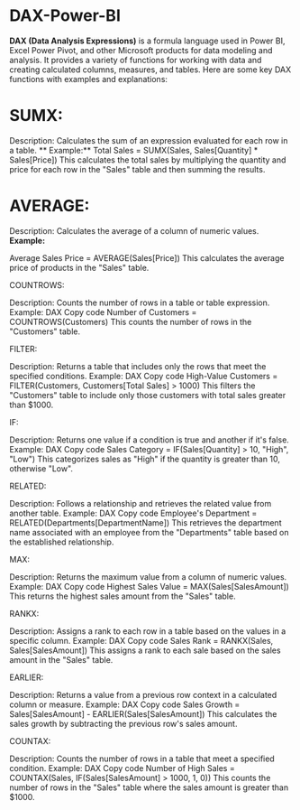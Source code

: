 # DAX-Power-BI

**DAX (Data Analysis Expressions)** is a formula language used in Power BI, Excel Power Pivot, and other Microsoft products for data modeling and analysis. It provides a variety of functions for working with data and creating calculated columns, measures, and tables. Here are some key DAX functions with examples and explanations:

# SUMX:

Description: Calculates the sum of an expression evaluated for each row in a table.
** Example:**
Total Sales = SUMX(Sales, Sales[Quantity] * Sales[Price])
This calculates the total sales by multiplying the quantity and price for each row in the "Sales" table and then summing the results.

# AVERAGE:

Description: Calculates the average of a column of numeric values.
**Example:**

Average Sales Price = AVERAGE(Sales[Price])
This calculates the average price of products in the "Sales" table.

COUNTROWS:

Description: Counts the number of rows in a table or table expression.
Example:
DAX
Copy code
Number of Customers = COUNTROWS(Customers)
This counts the number of rows in the "Customers" table.

FILTER:

Description: Returns a table that includes only the rows that meet the specified conditions.
Example:
DAX
Copy code
High-Value Customers = FILTER(Customers, Customers[Total Sales] > 1000)
This filters the "Customers" table to include only those customers with total sales greater than $1000.

IF:

Description: Returns one value if a condition is true and another if it's false.
Example:
DAX
Copy code
Sales Category = IF(Sales[Quantity] > 10, "High", "Low")
This categorizes sales as "High" if the quantity is greater than 10, otherwise "Low".

RELATED:

Description: Follows a relationship and retrieves the related value from another table.
Example:
DAX
Copy code
Employee's Department = RELATED(Departments[DepartmentName])
This retrieves the department name associated with an employee from the "Departments" table based on the established relationship.

MAX:

Description: Returns the maximum value from a column of numeric values.
Example:
DAX
Copy code
Highest Sales Value = MAX(Sales[SalesAmount])
This returns the highest sales amount from the "Sales" table.

RANKX:

Description: Assigns a rank to each row in a table based on the values in a specific column.
Example:
DAX
Copy code
Sales Rank = RANKX(Sales, Sales[SalesAmount])
This assigns a rank to each sale based on the sales amount in the "Sales" table.

EARLIER:

Description: Returns a value from a previous row context in a calculated column or measure.
Example:
DAX
Copy code
Sales Growth = Sales[SalesAmount] - EARLIER(Sales[SalesAmount])
This calculates the sales growth by subtracting the previous row's sales amount.

COUNTAX:

Description: Counts the number of rows in a table that meet a specified condition.
Example:
DAX
Copy code
Number of High Sales = COUNTAX(Sales, IF(Sales[SalesAmount] > 1000, 1, 0))
This counts the number of rows in the "Sales" table where the sales amount is greater than $1000.
